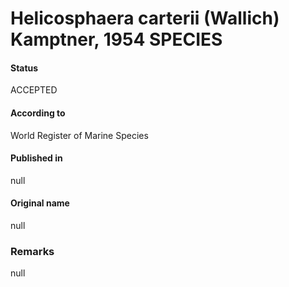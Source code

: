 Helicosphaera carterii (Wallich) Kamptner, 1954 SPECIES
=======

#### Status
ACCEPTED

#### According to
World Register of Marine Species

#### Published in
null

#### Original name
null

### Remarks
null